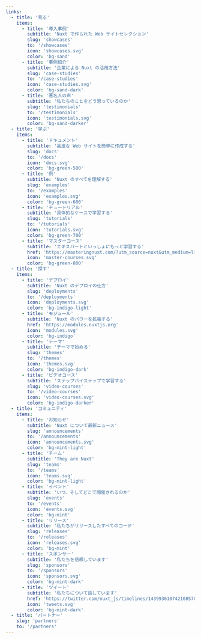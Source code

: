 ```yaml
---
links:
  - title: '見る'
    items:
      - title: '導入事例'
        subtitle: 'Nuxt で作られた Web サイトセレクション'
        slug: 'showcases'
        to: '/showcases'
        icon: 'showcases.svg'
        color: 'bg-sand'
      - title: '事例紹介'
        subtitle: '企業による Nuxt の活用方法'
        slug: 'case-studies'
        to: '/case-studies'
        icon: 'case-studies.svg'
        color: 'bg-sand-dark'
      - title: '著名人の声'
        subtitle: '私たちのことをどう思っているのか'
        slug: 'testimonials'
        to: '/testimonials'
        icon: 'testimonials.svg'
        color: 'bg-sand-darker'
  - title: '学ぶ'
    items:
      - title: 'ドキュメント'
        subtitle: '高速な Web サイトを簡単に作成する'
        slug: 'docs'
        to: '/docs'
        icon: 'docs.svg'
        color: 'bg-green-500'
      - title: '例'
        subtitle: 'Nuxt のすべてを理解する'
        slug: 'examples'
        to: '/examples'
        icon: 'examples.svg'
        color: 'bg-green-600'
      - title: 'チュートリアル'
        subtitle: '具体的なケースで学習する'
        slug: 'tutorials'
        to: '/tutorials'
        icon: 'tutorials.svg'
        color: 'bg-green-700'
      - title: 'マスターコース'
        subtitle: 'エキスパートといっしょにもっと学習する'
        href: 'https://masteringnuxt.com/?utm_source=nuxt&utm_medium=link&utm_campaign=nsite'
        icon: 'master-courses.svg'
        color: 'bg-green-800'
  - title: '探す'
    items:
      - title: 'デプロイ'
        subtitle: 'Nuxt のデプロイの仕方'
        slug: 'deployments'
        to: '/deployments'
        icon: 'deployments.svg'
        color: 'bg-indigo-light'
      - title: 'モジュール'
        subtitle: 'Nuxt のパワーを拡張する'
        href: 'https://modules.nuxtjs.org'
        icon: 'modules.svg'
        color: 'bg-indigo'
      - title: 'テーマ'
        subtitle: 'テーマで始める'
        slug: 'themes'
        to: '/themes'
        icon: 'themes.svg'
        color: 'bg-indigo-dark'
      - title: 'ビデオコース'
        subtitle: 'ステップバイステップで学習する'
        slug: 'video-courses'
        to: '/video-courses'
        icon: 'video-courses.svg'
        color: 'bg-indigo-darker'
  - title: 'コミュニティ'
    items:
      - title: 'お知らせ'
        subtitle: 'Nuxt について最新ニュース'
        slug: 'announcements'
        to: '/announcements'
        icon: 'announcements.svg'
        color: 'bg-mint-light'
      - title: 'チーム'
        subtitle: 'They are Nuxt'
        slug: 'teams'
        to: '/teams'
        icon: 'teams.svg'
        color: 'bg-mint-light'
      - title: 'イベント'
        subtitle: 'いつ、そしてどこで開催されるのか'
        slug: 'events'
        to: '/events'
        icon: 'events.svg'
        color: 'bg-mint'
      - title: 'リリース'
        subtitle: '私たちがリリースしたすべてのコード'
        slug: 'releases'
        to: '/releases'
        icon: 'releases.svg'
        color: 'bg-mint'
      - title: 'スポンサー'
        subtitle: '私たちを信頼しています'
        slug: 'sponsors'
        to: '/sponsors'
        icon: 'sponsors.svg'
        color: 'bg-mint-dark'
      - title: 'ツイート'
        subtitle: '私たちについて話しています'
        href: 'https://twitter.com/nuxt_js/timelines/1439936107421085704'
        icon: 'tweets.svg'
        color: 'bg-mint-dark'
  - title: 'パートナー'
    slug: 'partners'
    to: '/partners'
---
```

